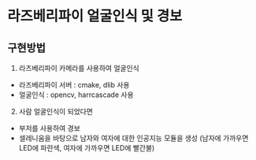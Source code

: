 
# 라즈베리파이 얼굴인식 및 경보


## 구현방법

1. 라즈베리파이 카메라를 사용하여 얼굴인식
  - 라즈베리파이 서버 : cmake, dlib 사용
  - 얼굴인식 : opencv, harrcascade 사용

2. 사람 얼굴인식이 되었다면
  - 부저를 사용하여 경보
  - 셀레니움을 바탕으로 남자와 여자에 대한 인공지능 모듈을 생성
    (남자에 가까우면 LED에 파란색, 여자에 가까우면 LED에 빨간불)
